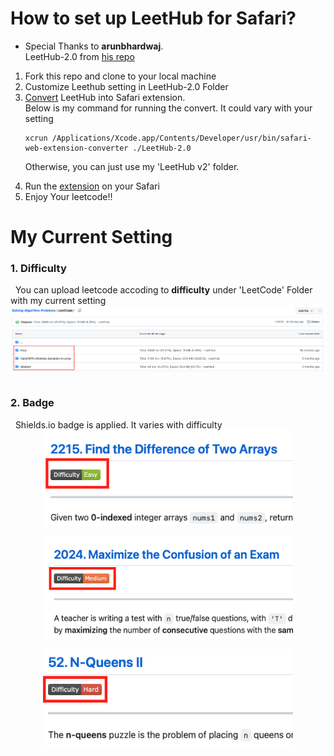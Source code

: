 # How to set up LeetHub for Safari?

- Special Thanks to <b>arunbhardwaj</b>. <br> LeetHub-2.0 from <a href="https://github.com/arunbhardwaj/LeetHub-2.0">his repo</a>
<ol>
  <li>Fork this repo and clone to your local machine</li>
  <li>Customize Leethub setting in LeetHub-2.0 Folder <br></li>
  <li><a href="https://developer.apple.com/documentation/safariservices/safari_web_extensions/converting_a_web_extension_for_safari">Convert</a> LeetHub into Safari extension. <br>
  Below is my command for running the convert. It could vary with your setting

  ```
  xcrun /Applications/Xcode.app/Contents/Developer/usr/bin/safari-web-extension-converter ./LeetHub-2.0
  ```

  Otherwise, you can just use my 'LeetHub v2' folder.
  <li>Run the <a href="https://developer.apple.com/documentation/safariservices/safari_web_extensions/running_your_safari_web_extension">extension</a> on your Safari</li>
  </li>
  
  <li>Enjoy Your leetcode!!</li>
</ol>

# My Current Setting

<h3><b>1.  Difficulty</b></h3>
&nbsp You can upload leetcode accoding to <b>difficulty</b> under 'LeetCode' Folder with my current setting

<div style="display: flex; justify-content: center;">
  <img src="assets/difficulty.png" alt="difficulty">
</div>

<br>
<h3><b>2. Badge</b></h3>
&nbsp Shields.io badge is applied. It varies with difficulty
<br>
<div style="display: flex; justify-content: center;">
  <img src="assets/diff_easy.png" alt="diff_easy" width = 400>
</div>
<br>
<div style="display: flex; justify-content: center;">
  <img src="assets/diff_medium.png" alt="diff_medium" width = 400>
</div>
<br>
<div style="display: flex; justify-content: center;">
  <img src="assets/diff_hard.png" alt="diff_hard" width = 400>
</div>